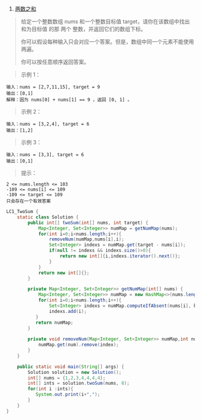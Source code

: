 1. [ 两数之和](https://leetcode-cn.com/problems/two-sum)

> 给定一个整数数组 nums 和一个整数目标值 target，请你在该数组中找出 和为目标值 的那 两个 整数，并返回它们的数组下标。
>  
> 你可以假设每种输入只会对应一个答案。但是，数组中同一个元素不能使用两遍。
> 
> 你可以按任意顺序返回答案。



> 示例 1：

```
输入：nums = [2,7,11,15], target = 9
输出：[0,1]
解释：因为 nums[0] + nums[1] == 9 ，返回 [0, 1] 。
```



> 示例 2：

```
输入：nums = [3,2,4], target = 6
输出：[1,2]
```


> 示例 3：

```
输入：nums = [3,3], target = 6
输出：[0,1]
```


> 提示：

```
2 <= nums.length <= 103
-109 <= nums[i] <= 109
-109 <= target <= 109
只会存在一个有效答案
```

```java
LC1_TwoSum {
    static class Solution {
        public int[] twoSum(int[] nums, int target) {
            Map<Integer, Set<Integer>> numMap = getNumMap(nums);
            for(int i=0;i<nums.length;i++){
                removeNum(numMap,nums[i],i);
                Set<Integer> indexs = numMap.get(target - nums[i]);
                if(null != indexs && indexs.size()>0){
                    return new int[]{i,indexs.iterator().next()};
                }
            }
            return new int[]{};
        }

        private Map<Integer, Set<Integer>> getNumMap(int[] nums) {
            Map<Integer, Set<Integer>> numMap = new HashMap<>(nums.length);
            for(int i=0;i<nums.length;i++){
                Set<Integer> indexs = numMap.computeIfAbsent(nums[i], k -> new HashSet<>());
                indexs.add(i);
           }
           return numMap;
        }
    
        private void removeNum(Map<Integer, Set<Integer>> numMap,int num,int index){
            numMap.get(num).remove(index);
        }
    }

    public static void main(String[] args) {
        Solution solution = new Solution();
        int[] nums = {1,2,3,4,4,4,4};
        int[] ints = solution.twoSum(nums, 8);
        for(int i :ints){
           System.out.print(i+",");
        }
    }
}
```
